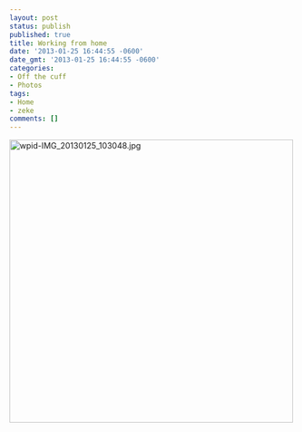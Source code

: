 ```yaml
---
layout: post
status: publish
published: true
title: Working from home
date: '2013-01-25 16:44:55 -0600'
date_gmt: '2013-01-25 16:44:55 -0600'
categories:
- Off the cuff
- Photos
tags:
- Home
- zeke
comments: []
---
```


<a href="http://c9fdb1675999412f8bcb-7ceff41fb86acf15799809f3d548ce6b.r79.cf1.rackcdn.com/2/files/2013/01/wpid-IMG_20130125_103048.jpg"><img class="alignnone size-full wp-image-626" alt="wpid-IMG_20130125_103048.jpg" src="http://c9fdb1675999412f8bcb-7ceff41fb86acf15799809f3d548ce6b.r79.cf1.rackcdn.com/2/files/2013/01/wpid-IMG_20130125_103048.jpg" width="500" height="500" /></a>

